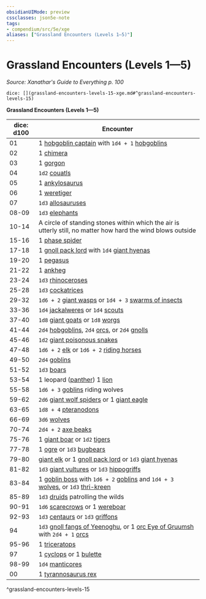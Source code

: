 ```yaml
---
obsidianUIMode: preview
cssclasses: json5e-note
tags:
- compendium/src/5e/xge
aliases: ["Grassland Encounters (Levels 1—5)"]
---
```

# Grassland Encounters (Levels 1—5)
*Source: Xanathar's Guide to Everything p. 100* 

`dice: [](grassland-encounters-levels-15-xge.md#^grassland-encounters-levels-15)`

**Grassland Encounters (Levels 1—5)**

| dice: d100 | Encounter |
|------------|-----------|
| 01 | 1 [hobgoblin captain](z_compendium/bestiary/humanoid/hobgoblin-captain.md) with `1d4 + 1` [hobgoblins](z_compendium/bestiary/humanoid/hobgoblin.md) |
| 02 | 1 [chimera](z_compendium/bestiary/monstrosity/chimera.md) |
| 03 | 1 [gorgon](z_compendium/bestiary/monstrosity/gorgon.md) |
| 04 | `1d2` [couatls](z_compendium/bestiary/celestial/couatl.md) |
| 05 | 1 [ankylosaurus](z_compendium/bestiary/beast/ankylosaurus.md) |
| 06 | 1 [weretiger](z_compendium/bestiary/humanoid/weretiger.md) |
| 07 | `1d3` [allosauruses](z_compendium/bestiary/beast/allosaurus.md) |
| 08-09 | `1d3` [elephants](z_compendium/bestiary/beast/elephant.md) |
| 10-14 | A circle of standing stones within which the air is utterly still, no matter how hard the wind blows outside |
| 15-16 | 1 [phase spider](z_compendium/bestiary/monstrosity/phase-spider.md) |
| 17-18 | 1 [gnoll pack lord](z_compendium/bestiary/humanoid/gnoll-pack-lord.md) with `1d4` [giant hyenas](z_compendium/bestiary/beast/giant-hyena.md) |
| 19-20 | 1 [pegasus](z_compendium/bestiary/celestial/pegasus.md) |
| 21-22 | 1 [ankheg](z_compendium/bestiary/monstrosity/ankheg.md) |
| 23-24 | `1d3` [rhinoceroses](z_compendium/bestiary/beast/rhinoceros.md) |
| 25-28 | `1d3` [cockatrices](z_compendium/bestiary/monstrosity/cockatrice.md) |
| 29-32 | `1d6 + 2` [giant wasps](z_compendium/bestiary/beast/giant-wasp.md) or `1d4 + 3` [swarms of insects](z_compendium/bestiary/beast/swarm-of-insects.md) |
| 33-36 | `1d4` [jackalweres](z_compendium/bestiary/humanoid/jackalwere.md) or `1d4` [scouts](z_compendium/bestiary/humanoid/scout.md) |
| 37-40 | `1d8` [giant goats](z_compendium/bestiary/beast/giant-goat.md) or `1d8` [worgs](z_compendium/bestiary/monstrosity/worg.md) |
| 41-44 | `2d4` [hobgoblins](z_compendium/bestiary/humanoid/hobgoblin.md), `2d4` [orcs](z_compendium/bestiary/humanoid/orc.md), or `2d4` [gnolls](z_compendium/bestiary/humanoid/gnoll.md) |
| 45-46 | `1d2` [giant poisonous snakes](z_compendium/bestiary/beast/giant-poisonous-snake.md) |
| 47-48 | `1d6 + 2` [elk](z_compendium/bestiary/beast/elk.md) or `1d6 + 2` [riding horses](z_compendium/bestiary/beast/riding-horse.md) |
| 49-50 | `2d4` [goblins](z_compendium/bestiary/humanoid/goblin.md) |
| 51-52 | `1d3` [boars](z_compendium/bestiary/beast/boar.md) |
| 53-54 | 1 leopard ([panther](z_compendium/bestiary/beast/panther.md)) 1 [lion](z_compendium/bestiary/beast/lion.md) |
| 55-58 | `1d6 + 3` [goblins](z_compendium/bestiary/humanoid/goblin.md) riding wolves |
| 59-62 | `2d6` [giant wolf spiders](z_compendium/bestiary/beast/giant-wolf-spider.md) or 1 [giant eagle](z_compendium/bestiary/beast/giant-eagle.md) |
| 63-65 | `1d8 + 4` [pteranodons](z_compendium/bestiary/beast/pteranodon.md) |
| 66-69 | `3d6` [wolves](z_compendium/bestiary/beast/wolf.md) |
| 70-74 | `2d4 + 2` [axe beaks](z_compendium/bestiary/beast/axe-beak.md) |
| 75-76 | 1 [giant boar](z_compendium/bestiary/beast/giant-boar.md) or `1d2` [tigers](z_compendium/bestiary/beast/tiger.md) |
| 77-78 | 1 [ogre](z_compendium/bestiary/giant/ogre.md) or `1d3` [bugbears](z_compendium/bestiary/humanoid/bugbear.md) |
| 79-80 | [giant elk](z_compendium/bestiary/beast/giant-elk.md) or 1 [gnoll pack lord](z_compendium/bestiary/humanoid/gnoll-pack-lord.md) or `1d3` [giant hyenas](z_compendium/bestiary/beast/giant-hyena.md) |
| 81-82 | `1d3` [giant vultures](z_compendium/bestiary/beast/giant-vulture.md) or `1d3` [hippogriffs](z_compendium/bestiary/monstrosity/hippogriff.md) |
| 83-84 | 1 [goblin boss](z_compendium/bestiary/humanoid/goblin-boss.md) with `1d6 + 2` [goblins](z_compendium/bestiary/humanoid/goblin.md) and `1d4 + 3` [wolves](z_compendium/bestiary/beast/wolf.md), or `1d3` [thri-kreen](z_compendium/bestiary/humanoid/thri-kreen.md) |
| 85-89 | `1d3` [druids](z_compendium/bestiary/humanoid/druid.md) patrolling the wilds |
| 90-91 | `1d6` [scarecrows](z_compendium/bestiary/construct/scarecrow.md) or 1 [wereboar](z_compendium/bestiary/humanoid/wereboar.md) |
| 92-93 | `1d3` [centaurs](z_compendium/bestiary/monstrosity/centaur.md) or `1d3` [griffons](z_compendium/bestiary/monstrosity/griffon.md) |
| 94 | `1d3` [gnoll fangs of Yeenoghu](z_compendium/bestiary/fiend/gnoll-fang-of-yeenoghu.md), or 1 [orc Eye of Gruumsh](z_compendium/bestiary/humanoid/orc-eye-of-gruumsh.md) with `2d4 + 1` [orcs](z_compendium/bestiary/humanoid/orc.md) |
| 95-96 | 1 [triceratops](z_compendium/bestiary/beast/triceratops.md) |
| 97 | 1 [cyclops](z_compendium/bestiary/giant/cyclops.md) or 1 [bulette](z_compendium/bestiary/monstrosity/bulette.md) |
| 98-99 | `1d4` [manticores](z_compendium/bestiary/monstrosity/manticore.md) |
| 00 | 1 [tyrannosaurus rex](z_compendium/bestiary/beast/tyrannosaurus-rex.md) |
^grassland-encounters-levels-15